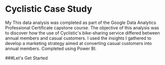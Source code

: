 # Cyclistic Case Study
My This data analysis was completed as part of the Google Data Analytics Professional Certificate capstone course. The objective of this analysis was to discover how the use of Cyclistic's bike-sharing service differed between annual members and casual customers. I used the insights I gathered to develop a marketing strategy aimed at converting casual customers into annual members. Completed using Power BI.

###Let's Get Started
